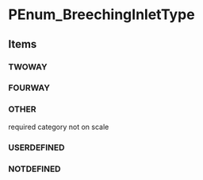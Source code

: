 # PEnum_BreechingInletType

## Items

### TWOWAY


### FOURWAY


### OTHER
required category not on scale

### USERDEFINED


### NOTDEFINED

